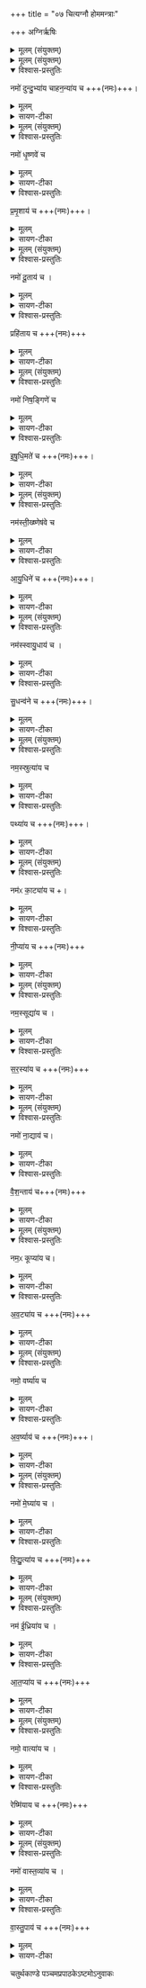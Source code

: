 +++
title = "०७ चित्यग्नौ होममन्त्राः"

+++
अग्निर्ऋषिः
<details><summary>मूलम् (संयुक्तम्)</summary>

नमो॑ दुन्दु॒भ्या॑य चाहन॒न्या॑य च॒ नमो॑ धृ॒ष्णवे॑ च प्रमृ॒शाय॑ च॒ नमो॑ दू॒ताय॑ च॒ प्रहि॑ताय च॒ नमो॑ निष॒ङ्गिणे॑ चेषुधि॒मते॑ च॒ नम॑स्ती॒ख्ष्णेष॑वे चायु॒धिने॑ च॒ नम॑स्स्वायु॒धाय॑ च सु॒धन्व॑ने च॒ नम॒स्स्रुत्या॑य च॒ पथ्या॑य च॒ नम॑ᳵ का॒ट्या॑य च नी॒प्या॑य च॒ नम॒स्सूद्या॑य च सर॒स्या॑य च॒ नमो॑ ना॒द्याय॑ च वैश॒न्ताय॑ च [15]  नम॒ᳵ कूप्या॑य चाव॒ट्या॑य च॒ नमो॒ वर्ष्या॑य चाव॒र्ष्याय॑ च॒ नमो॑ मे॒घ्या॑य च विद्यु॒त्या॑य च॒ नम॑ ई॒ध्रिया॑य चात॒प्या॑य च॒ नमो॒ वात्या॑य च॒ रेष्मि॑याय च॒ नमो॑ वास्त॒व्या॑य च वास्तु॒पाय॑ च ॥ [16]  
</details>

<details><summary>मूलम् (संयुक्तम्)</summary>

नमो॑ दुन्दु॒भ्या॑य चाहन॒न्या॑य च ।  
</details>

<details open><summary>विश्वास-प्रस्तुतिः</summary>

नमो॑ दुन्दु॒भ्या॑य चाहन॒न्या॑य च +++(नमः)+++।  
</details>

<details><summary>मूलम्</summary>

नमो॑ दुन्दु॒भ्या॑य चाहन॒न्या॑य च +++(नमः)+++।  
</details>

<details><summary>सायण-टीका</summary>

(अथ चतुर्थाष्टके पञ्चमप्रपाठके सप्तमोऽनुवाकः)।  
षष्ठेऽनुवाकि यान्यन्यतरतोनमस्काराणि यजूंष्युक्तानि तेभ्योऽन्यानि कानिचिद्यजूंषि सप्तमेऽभिधीयन्ते।  
तत्र विद्यमानानि षोडश यजूंष्याह— नमो दुन्दुभ्यायेति।  
दुन्दुभौ भेर्यां भवः शब्दो वुन्दुभ्यः।  
आहन्यते ताड्यतेऽनेत्याहननं दुन्दुभ्याघातार्थो दण्डस्तत्र ताडनरूपेणोत्पन्न आहनन्यः।   
</details>

<details><summary>मूलम् (संयुक्तम्)</summary>

नमो॑ धृ॒ष्णवे॑ च प्रमृ॒शाय॑ च ।  
</details>

<details open><summary>विश्वास-प्रस्तुतिः</summary>

नमो॑ धृ॒ष्णवे॑ च   
</details>

<details><summary>मूलम्</summary>

नमो॑ धृ॒ष्णवे॑ च   
</details>

<details><summary>सायण-टीका</summary>

घृष्णुर्युद्धे पालयनरहितः।   
</details>

<details open><summary>विश्वास-प्रस्तुतिः</summary>

प्र॒मृ॒शाय॑ च  +++(नमः)+++।
</details>

<details><summary>मूलम्</summary>

प्र॒मृ॒शाय॑ च  +++(नमः)+++।
</details>

<details><summary>सायण-टीका</summary>

प्रमृशः परसैन्यवृत्तान्तपरामर्षकः।   
</details>

<details><summary>मूलम् (संयुक्तम्)</summary>

नमो॑ दू॒ताय॑ च॒ प्रहि॑ताय च ।  
</details>

<details open><summary>विश्वास-प्रस्तुतिः</summary>

नमो॑ दू॒ताय॑ च ।  
</details>

<details><summary>मूलम्</summary>

नमो॑ दू॒ताय॑ च ।  
</details>

<details><summary>सायण-टीका</summary>

दूतस्तद्वृत्तान्तज्ञापनकुशलः।   
</details>

<details open><summary>विश्वास-प्रस्तुतिः</summary>

प्रहि॑ताय च +++(नमः)+++
</details>

<details><summary>मूलम्</summary>

प्रहि॑ताय च +++(नमः)+++
</details>

<details><summary>सायण-टीका</summary>

प्रहितः स्वामिना प्रेषितः पुरुषः।   
</details>

<details><summary>मूलम् (संयुक्तम्)</summary>

नमो॑ निष॒ङ्गिणे॑ चेषुधि॒मते॑ च ।  
</details>

<details open><summary>विश्वास-प्रस्तुतिः</summary>

नमो॑ निष॒ङ्गिणे॑ च
</details>

<details><summary>मूलम्</summary>

नमो॑ निष॒ङ्गिणे॑ च
</details>

<details><summary>सायण-टीका</summary>

निषङ्गी खड्गयुक्तः।
</details>

<details open><summary>विश्वास-प्रस्तुतिः</summary>

इ॒षु॒धि॒मते॑ च +++(नमः)+++।  
</details>

<details><summary>मूलम्</summary>

इ॒षु॒धि॒मते॑ च +++(नमः)+++।  
</details>

<details><summary>सायण-टीका</summary>

इषुधि मान्बाणाधारयुक्तः।   
</details>

<details><summary>मूलम् (संयुक्तम्)</summary>

नम॑स्ती॒ख्ष्णेष॑वे चायु॒धिने॑ च ।  
</details>

<details open><summary>विश्वास-प्रस्तुतिः</summary>

नम॑स्ती॒ख्ष्णेष॑वे च
</details>

<details><summary>मूलम्</summary>

नम॑स्ती॒ख्ष्णेष॑वे च
</details>

<details><summary>सायण-टीका</summary>

तीक्ष्णा इषवो यस्यासौ तीक्ष्णेषुः।   
</details>

<details open><summary>विश्वास-प्रस्तुतिः</summary>

आ॒यु॒धिने॑ च +++(नमः)+++।  
</details>

<details><summary>मूलम्</summary>

आ॒यु॒धिने॑ च +++(नमः)+++।  
</details>

<details><summary>सायण-टीका</summary>

बहून्यायुधानि यस्य सन्तीत्यायुधी।   
</details>

<details><summary>मूलम् (संयुक्तम्)</summary>

नम॑स्स्वायु॒धाय॑ च सु॒धन्व॑ने च  
</details>

<details open><summary>विश्वास-प्रस्तुतिः</summary>

नम॑स्स्वायु॒धाय॑ च ।
</details>

<details><summary>मूलम्</summary>

नम॑स्स्वायु॒धाय॑ च ।
</details>

<details><summary>सायण-टीका</summary>

शोभनमायुधं त्रिशूलरूपं यस्यासौ स्वायुधः।   
</details>

<details open><summary>विश्वास-प्रस्तुतिः</summary>

सु॒धन्व॑ने च +++(नमः)+++।
</details>

<details><summary>मूलम्</summary>

सु॒धन्व॑ने च +++(नमः)+++।
</details>

<details><summary>सायण-टीका</summary>

शोभनं धन्वपिनाकरूपं यस्यासौ सुधन्वा।   
</details>

<details><summary>मूलम् (संयुक्तम्)</summary>

नम॒स्स्रुत्या॑य च॒ पथ्या॑य च  ।  
</details>

<details open><summary>विश्वास-प्रस्तुतिः</summary>

नम॒स्स्रुत्या॑य च  
</details>

<details><summary>मूलम्</summary>

नम॒स्स्रुत्या॑य च  
</details>

<details><summary>सायण-टीका</summary>

स्रुतिः पादसंचारमात्रयोग्यः क्षुद्रमार्गस्तमर्हतीति स्रुत्यः।   
</details>

<details open><summary>विश्वास-प्रस्तुतिः</summary>

पथ्या॑य च +++(नमः)+++।
</details>

<details><summary>मूलम्</summary>

पथ्या॑य च +++(नमः)+++।
</details>

<details><summary>सायण-टीका</summary>

पन्या रथाश्वादिसंचारक्षमः प्रौढो मार्गस्तमर्हतीति पथ्यः।   
</details>

<details><summary>मूलम् (संयुक्तम्)</summary>

नम॑ᳵ का॒ट्या॑य च नी॒प्या॑य च ।  
 
</details>

<details open><summary>विश्वास-प्रस्तुतिः</summary>

नम॑ᳵ का॒ट्या॑य च +।  
</details>

<details><summary>मूलम्</summary>

नम॑ᳵ का॒ट्या॑य च +।  
</details>

<details><summary>सायण-टीका</summary>

कुत्सितमटति जलमत्रेति काटोऽल्पप्रवाहयोग्यः कुल्याप्रदेशस्तत्र जलरूपेण भवः काट्यः।
</details>

<details open><summary>विश्वास-प्रस्तुतिः</summary>

नी॒प्या॑य च +++(नमः)+++
</details>

<details><summary>मूलम्</summary>

नी॒प्या॑य च +++(नमः)+++
</details>

<details><summary>सायण-टीका</summary>

यस्मिंन्प्रदेशे पर्वताग्राज्जलं न्यग्भावेन पतति स प्रदेशो नीपस्तत्र जलरूपेणावस्थितो नीप्यः।   
</details>

<details><summary>मूलम् (संयुक्तम्)</summary>

नम॒स्सूद्या॑य च सर॒स्या॑य च  ।  
</details>

<details open><summary>विश्वास-प्रस्तुतिः</summary>

नम॒स्सूद्या॑य च ।  
</details>

<details><summary>मूलम्</summary>

नम॒स्सूद्या॑य च ।  
</details>

<details><summary>सायण-टीका</summary>

सूदः कर्दमप्रदेशस्तत्रत्यजलरूपः सूद्यः।
</details>

<details open><summary>विश्वास-प्रस्तुतिः</summary>

स॒र॒स्या॑य च +++(नमः)+++
</details>

<details><summary>मूलम्</summary>

स॒र॒स्या॑य च +++(नमः)+++
</details>

<details><summary>सायण-टीका</summary>

सरः प्रसिद्धं, तत्रत्य जलरूपः सरस्यः।   
</details>

<details><summary>मूलम् (संयुक्तम्)</summary>

नमो॑ ना॒द्याय॑ च वैश॒न्ताय॑    
</details>

<details open><summary>विश्वास-प्रस्तुतिः</summary>

नमो॑ ना॒द्याय॑ च।   
</details>

<details><summary>मूलम्</summary>

नमो॑ ना॒द्याय॑ च।   
</details>

<details><summary>सायण-टीका</summary>

नदीगतजलरूपो नाद्यः।   
</details>

<details open><summary>विश्वास-प्रस्तुतिः</summary>

वै॒श॒न्ताय॑ च+++(नमः)+++
</details>

<details><summary>मूलम्</summary>

वै॒श॒न्ताय॑ च+++(नमः)+++
</details>

<details><summary>सायण-टीका</summary>

अल्पसरो वेशन्तस्तत्रत्यजलरूपो वैशन्तः।   
</details>

<details><summary>मूलम् (संयुक्तम्)</summary>

नम॒ᳵ कूप्या॑य चाव॒ट्या॑य च  ।  
</details>

<details open><summary>विश्वास-प्रस्तुतिः</summary>

नम॒ᳵ कूप्या॑य च।  
</details>

<details><summary>मूलम्</summary>

नम॒ᳵ कूप्या॑य च।  
</details>

<details><summary>सायण-टीका</summary>

कूपस्थजलरूपः कूप्यः।   
</details>

<details open><summary>विश्वास-प्रस्तुतिः</summary>

अ॒व॒ट्या॑य च +++(नमः)+++
</details>

<details><summary>मूलम्</summary>

अ॒व॒ट्या॑य च +++(नमः)+++
</details>

<details><summary>सायण-टीका</summary>

अवटस्थजलरूपोऽवट्यः।   
</details>

<details><summary>मूलम् (संयुक्तम्)</summary>

नमो॒  वर्ष्या॑य चाव॒र्ष्याय॑ च ।  
 
</details>

<details open><summary>विश्वास-प्रस्तुतिः</summary>

नमो॒  वर्ष्या॑य च
</details>

<details><summary>मूलम्</summary>

नमो॒  वर्ष्या॑य च
</details>

<details><summary>सायण-टीका</summary>

वर्षजलरूपो  
२१२९ वर्ष्पः।   
</details>

<details open><summary>विश्वास-प्रस्तुतिः</summary>

अ॒व॒र्ष्याय॑ च +++(नमः)+++।  
</details>

<details><summary>मूलम्</summary>

अ॒व॒र्ष्याय॑ च +++(नमः)+++।  
</details>

<details><summary>सायण-टीका</summary>

वर्षनिरपेक्षजलरूपोऽवर्ष्यः।   
</details>

<details><summary>मूलम् (संयुक्तम्)</summary>

नमो॑ मे॒घ्या॑य च विद्यु॒त्या॑य च  ।  
</details>

<details open><summary>विश्वास-प्रस्तुतिः</summary>

नमो॑ मे॒घ्या॑य च ।  
</details>

<details><summary>मूलम्</summary>

नमो॑ मे॒घ्या॑य च ।  
</details>

<details><summary>सायण-टीका</summary>

मेघेषु स्थितो मेघ्र्यः ।   
</details>

<details open><summary>विश्वास-प्रस्तुतिः</summary>

वि॒द्यु॒त्या॑य च +++(नमः)+++
</details>

<details><summary>मूलम्</summary>

वि॒द्यु॒त्या॑य च +++(नमः)+++
</details>

<details><summary>सायण-टीका</summary>

विद्युता सह चरतीति विद्युत्यः।   
</details>

<details><summary>मूलम् (संयुक्तम्)</summary>

नम॑ ई॒ध्रिया॑य चात॒प्या॑य च  ।  
</details>

<details open><summary>विश्वास-प्रस्तुतिः</summary>

नम॑ ई॒ध्रिया॑य च ।  
</details>

<details><summary>मूलम्</summary>

नम॑ ई॒ध्रिया॑य च ।  
</details>

<details><summary>सायण-टीका</summary>

ईध्रं निर्मलत्वेन दीप्यमानं शरदभ्नं तत्र भव ईध्रियः।   
</details>

<details open><summary>विश्वास-प्रस्तुतिः</summary>

आ॒त॒प्या॑य च +++(नमः)+++
</details>

<details><summary>मूलम्</summary>

आ॒त॒प्या॑य च +++(नमः)+++
</details>

<details><summary>सायण-टीका</summary>

आतपेन सह दृष्ट आतप्यः।   
</details>

<details><summary>मूलम् (संयुक्तम्)</summary>

नमो॒  वात्या॑य च॒ रेष्मि॑याय च    
</details>

<details open><summary>विश्वास-प्रस्तुतिः</summary>

नमो॒  वात्या॑य च ।  
</details>

<details><summary>मूलम्</summary>

नमो॒  वात्या॑य च ।  
</details>

<details><summary>सायण-टीका</summary>

वातेन सह वृष्टो वात्यः।   
</details>

<details open><summary>विश्वास-प्रस्तुतिः</summary>

रेष्मि॑याय च +++(नमः)+++
</details>

<details><summary>मूलम्</summary>

रेष्मि॑याय च +++(नमः)+++
</details>

<details><summary>सायण-टीका</summary>

रिष्यन्ति विनश्यन्ति भूतान्यत्रेति रेष्भः प्रलयकालस्तत्र भवः शर्करापाषाणादिसहितो वृष्टिजलविशेषो रेष्मियः।  
</details>

<details><summary>मूलम् (संयुक्तम्)</summary>

नमो॑ वास्त॒व्या॑य च वास्तु॒पाय॑ च ।   
</details>

<details open><summary>विश्वास-प्रस्तुतिः</summary>

नमो॑ वास्त॒व्या॑य च ।   
</details>

<details><summary>मूलम्</summary>

नमो॑ वास्त॒व्या॑य च ।   
</details>

<details><summary>सायण-टीका</summary>

वस्तु धनं(न)गवाश्वदिपदार्थरूपं तत्र तत्कार्यरूपेणवास्थितो वास्तव्यः।  
</details>

<details open><summary>विश्वास-प्रस्तुतिः</summary>

वा॒स्तु॒पाय॑ च  +++(नमः)+++
</details>

<details><summary>मूलम्</summary>

वा॒स्तु॒पाय॑ च  +++(नमः)+++
</details>

<details><summary>सायण-टीका</summary>

गृहनिर्माणार्था भूमिर्वास्तु तत्पालको वास्तुपः॥

इति श्रीमत्सायणाचार्यविरचिते माधवीये वेदार्थप्रकाशे कृष्णयजुर्वेदीयतैत्तिरीयसंहिताभाष्ये चतुर्थकाण्डे पञ्चमप्रपाठके सप्तमोऽनुवाकः॥  ७ ॥
</details>

चतुर्थकाण्डे पञ्चमप्रपाठकेऽष्टमोऽनुवाकः